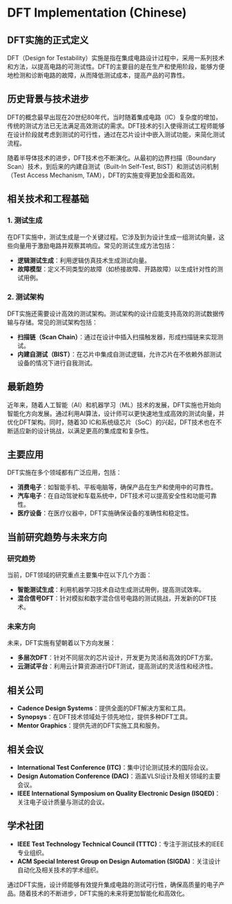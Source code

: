 # DFT Implementation (Chinese)

## DFT实施的正式定义

DFT（Design for Testability）实施是指在集成电路设计过程中，采用一系列技术和方法，以提高电路的可测试性。DFT的主要目的是在生产和使用阶段，能够方便地检测和诊断电路的故障，从而降低测试成本，提高产品的可靠性。

## 历史背景与技术进步

DFT的概念最早出现在20世纪80年代，当时随着集成电路（IC）复杂度的增加，传统的测试方法已无法满足高效测试的需求。DFT技术的引入使得测试工程师能够在设计阶段就考虑到测试的可行性，通过在芯片设计中嵌入测试功能，来简化测试流程。

随着半导体技术的进步，DFT技术也不断演化。从最初的边界扫描（Boundary Scan）技术，到后来的内建自测试（Built-In Self-Test, BIST）和测试访问机制（Test Access Mechanism, TAM），DFT的实施变得更加全面和高效。

## 相关技术和工程基础

### 1. 测试生成

在DFT实施中，测试生成是一个关键过程。它涉及到为设计生成一组测试向量，这些向量用于激励电路并观察其响应。常见的测试生成方法包括：

- **逻辑测试生成**：利用逻辑仿真技术生成测试向量。
- **故障模型**：定义不同类型的故障（如桥接故障、开路故障）以生成针对性的测试用例。

### 2. 测试架构

DFT实施还需要设计高效的测试架构。测试架构的设计应能支持高效的测试数据传输与存储。常见的测试架构包括：

- **扫描链（Scan Chain）**：通过在设计中插入扫描触发器，形成扫描链来实现测试。
- **内建自测试（BIST）**：在芯片中集成自测试逻辑，允许芯片在不依赖外部测试设备的情况下进行自我测试。

## 最新趋势

近年来，随着人工智能（AI）和机器学习（ML）技术的发展，DFT实施也开始向智能化方向发展。通过利用AI算法，设计师可以更快速地生成高效的测试向量，并优化DFT架构。同时，随着3D IC和系统级芯片（SoC）的兴起，DFT技术也在不断适应新的设计挑战，以满足更高的集成度和复杂性。

## 主要应用

DFT实施在多个领域都有广泛应用，包括：

- **消费电子**：如智能手机、平板电脑等，确保产品在生产和使用中的可靠性。
- **汽车电子**：在自动驾驶和车载系统中，DFT技术可以提高安全性和功能可靠性。
- **医疗设备**：在医疗仪器中，DFT实施确保设备的准确性和稳定性。

## 当前研究趋势与未来方向

### 研究趋势

当前，DFT领域的研究重点主要集中在以下几个方面：

- **智能测试生成**：利用机器学习技术自动生成测试用例，提高测试效率。
- **混合信号DFT**：针对模拟和数字混合信号电路的测试挑战，开发新的DFT技术。

### 未来方向

未来，DFT实施有望朝着以下方向发展：

- **多层次DFT**：针对不同层次的芯片设计，开发更为灵活和高效的DFT方案。
- **云测试平台**：利用云计算资源进行DFT测试，提高测试的灵活性和经济性。

## 相关公司

- **Cadence Design Systems**：提供全面的DFT解决方案和工具。
- **Synopsys**：在DFT技术领域处于领先地位，提供多种DFT工具。
- **Mentor Graphics**：提供先进的DFT实施工具和服务。

## 相关会议

- **International Test Conference (ITC)**：集中讨论测试技术的国际会议。
- **Design Automation Conference (DAC)**：涵盖VLSI设计及相关领域的主要会议。
- **IEEE International Symposium on Quality Electronic Design (ISQED)**：关注电子设计质量与测试的会议。

## 学术社团

- **IEEE Test Technology Technical Council (TTTC)**：专注于测试技术的IEEE专业组织。
- **ACM Special Interest Group on Design Automation (SIGDA)**：关注设计自动化及相关技术的学术组织。

通过DFT实施，设计师能够有效提升集成电路的测试可行性，确保高质量的电子产品。随着技术的不断进步，DFT实施的未来将更加智能化和高效化。